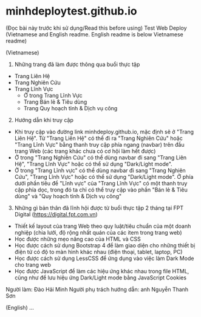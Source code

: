# minhdeploytest.github.io
(Đọc bài này trước khi sử dụng/Read this before using)
Test Web Deploy (Vietnamese and English readme. English readme is below Vietnamese readme)

(Vietnamese)
1. Những trang đã làm được thông qua buổi thực tập 
- Trang Liên Hệ
- Trang Nghiên Cứu
- Trang Lĩnh Vực
  * Ở trong Trang Lĩnh Vực
  + Trang Bán lẻ & Tiêu dùng
  + Trang Quy hoạch tỉnh & Dịch vụ công
  
2. Hướng dẫn khi truy cập
- Khi truy cập vào đường link minhdeploy.github.io, mặc định sẽ ở "Trang Liên Hệ". Từ "Trang Liên Hệ" có thể đi ra "Trang Nghiên Cứu" hoặc "Trang Lĩnh Vực" bằng thanh truy cập phía ngang (navbar) trên đầu trang Web (các trang khác chưa có cơ hội làm hết được)
- Ở trong "Trang Nghiên Cứu" có thể dùng navbar đi sang "Trang Liên Hệ", "Trang Lĩnh Vực" hoặc có thể sử dụng "Dark/Light mode".
- Ở trong "Trang Lĩnh vực" có thể dùng navbar đi sang "Trang Nghiên Cứu", "Trang Lĩnh Vực" hoặc có thể sử dụng "Dark/Light mode". Ở phía dưới phần tiêu đề "Lĩnh vực" của "Trang Lĩnh Vực" có một thanh truy cập phía dọc, trong đó ta chỉ có thể truy cập vào phần "Bán lẻ & Tiêu dùng" và "Quy hoạch tỉnh & Dịch vụ công"

3. Những gì bản thân đã lĩnh hội được từ buổi thực tập 2 tháng tại FPT Digital (https://digital.fpt.com.vn)
- Thiết kế layout của trang Web theo quy luật/tiêu chuẩn của một doanh nghiệp (chia lưới, độ rộng nhất quán của các item trong trang web)
- Học được những mẹo nâng cao của HTML và CSS
- Học được cách sử dụng Bootstrap 4 để làm giao diện cho những thiết bị điện tử có độ to màn hình khác nhau (điện thoại, tablet, laptop, PC)
- Học được cách sử dụng LessCSS để ứng dụng vào việc làm Dark Mode cho trang web
- Học được JavaScript để làm các hiệu ứng khác nhau trong file HTML, cũng như để lưu hiệu ứng Dark/Light mode bằng JavaScript Cookies

Người làm: Đào Hải Minh
Người phụ trách hướng dẫn: anh Nguyễn Thanh Sơn

(English)
...
